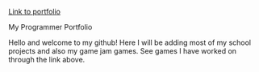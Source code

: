 [Link to portfolio](https://maukii.github.io/Portfolio/projects.html)

My Programmer Portfolio

Hello and welcome to my github! Here I will be adding most of my school projects and also my game jam games.
See games I have worked on through the link above.
